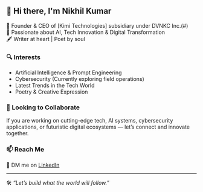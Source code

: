 ## 👋 Hi there, I'm Nikhil Kumar

🚀 Founder & CEO of [Kimi Technologies] subsidiary under DVNKC Inc.(#)  
🔭 Passionate about AI, Tech Innovation & Digital Transformation  
🖋️ Writer at heart | Poet by soul  

### 🔍 Interests  
- Artificial Intelligence & Prompt Engineering  
- Cybersecurity (Currently exploring field operations)  
- Latest Trends in the Tech World  
- Poetry & Creative Expression  

### 🤝 Looking to Collaborate  
If you are working on cutting-edge tech, AI systems, cybersecurity applications, or futuristic digital ecosystems — let’s connect and innovate together.  

### 📫 Reach Me  
📌 DM me on [LinkedIn](https://www.linkedin.com/in/nikhil-kumar-31b914341)

---

🛠️ *“Let’s build what the world will follow.”*